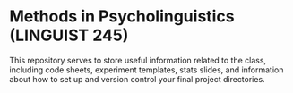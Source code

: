 # Methods in Psycholinguistics (LINGUIST 245)

This repository serves to store useful information related to the class, including code sheets, experiment templates, stats slides, and information about how to set up and version control your final project directories.
